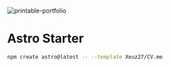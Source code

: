 ![printable-portfolio](https://ik.imagekit.io/0oguwfou0i/yi-printable-portfolio?updatedAt=1707175630120)


# Astro Starter 

```sh
npm create astro@latest -- --template Xeuz27/CV.me
```
